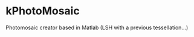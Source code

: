 kPhotoMosaic
============

Photomosaic creator based in Matlab (LSH with a previous tessellation...)

